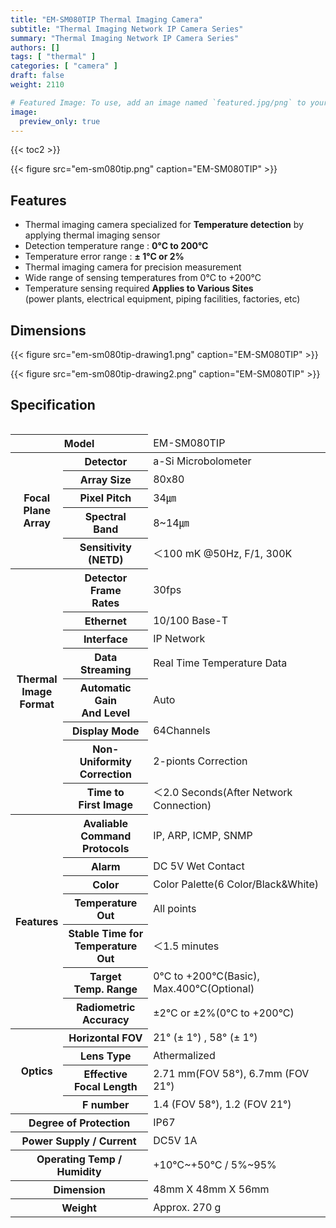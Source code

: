 ```yaml
---
title: "EM-SM080TIP Thermal Imaging Camera"
subtitle: "Thermal Imaging Network IP Camera Series"
summary: "Thermal Imaging Network IP Camera Series"
authors: []
tags: [ "thermal" ]
categories: [ "camera" ]
draft: false
weight: 2110

# Featured Image: To use, add an image named `featured.jpg/png` to your page's folder.
image:
  preview_only: true
---
```


{{< toc2 >}}

<div class="container">
<div class="row justify-content-center align-items-end">
<div class="col-sm-6">

{{< figure src="em-sm080tip.png" caption="EM-SM080TIP" >}}

</div>
</div>
</div>

## Features

- Thermal imaging camera specialized for **Temperature detection** by applying thermal imaging sensor
- Detection temperature range : **0°C to 200°C**
- Temperature error range : **± 1°C or 2%**
- Thermal imaging camera for precision measurement
- Wide range of sensing temperatures from 0°C to +200°C
- Temperature sensing required **Applies to Various Sites**<br>(power plants, electrical equipment, piping facilities, factories, etc)

## Dimensions

<div class="container">
<div class="row justify-content-center align-items-end">
<div class="col-sm-4">

{{< figure src="em-sm080tip-drawing1.png" caption="EM-SM080TIP" >}}

</div>
<div class="col-sm-4">

{{< figure src="em-sm080tip-drawing2.png" caption="EM-SM080TIP" >}}

</div>
</div>
</div>

## Specification

<div style="overflow-x: auto">
<table class="spec">
<thead>
<tr>
<th colspan="2">Model</th>
<td colspan="6">EM-SM080TIP</th>
</tr>
</thead>
<tbody>
<tr>
<th rowspan="5">Focal<br>Plane<br>Array</th>
<th>Detector</th>
<td colspan="6">a-Si Microbolometer</td>
</tr>
<tr>
<th>Array Size</th>
<td colspan="6">80x80</td>
</tr>
<tr>
<th>Pixel Pitch</th>
<td colspan="6">34㎛</td>
</tr>
<tr>
<th>Spectral<br>Band</th>
<td colspan="6">8~14㎛</td>
</tr>
<tr>
<th>Sensitivity<br>(NETD)</th>
<td colspan="6">＜100 mK  @50Hz, F/1, 300K</td>
</tr>
<tr>
<th rowspan="8">Thermal<br>Image<br>Format</th>
<th>Detector<br>Frame<br>Rates</th>
<td colspan="6">30fps</td>
</tr>
<tr>
<th>Ethernet</th>
<td colspan="6">10/100 Base-T</td>
</tr>
<tr>
<th>Interface</th>
<td colspan="6">IP Network</td>
</tr>
<tr>
<th>Data Streaming</th>
<td colspan="6">Real Time Temperature Data</td>
</tr>
<tr>
<th>Automatic Gain<br>And Level</th>
<td colspan="6">Auto</td>
</tr>
<tr>
<th>Display Mode</th>
<td colspan="6">64Channels</td>
</tr>
<tr>
<th>Non-Uniformity<br>Correction</th>
<td colspan="6">2-pionts Correction</td>
</tr>
<tr>
<th>Time to<br>First Image</th>
<td colspan="6">＜2.0 Seconds(After Network Connection)</td>
</tr>
<tr>
<th rowspan="7">Features</th>
<th>Avaliable<br>Command<br>Protocols</th>
<td colspan="6">IP, ARP, ICMP, SNMP</td>
</tr>
<tr>
<th>Alarm</th>
<td colspan="6">DC 5V Wet Contact</td>
</tr>
<tr>
<th>Color</th>
<td colspan="6">Color Palette(6 Color/Black&White)</td>
</tr>
<tr>
<th>Temperature<br>Out</th>
<td colspan="6">All points</td>
</tr>
<tr>
<th>Stable Time for<br>Temperature Out</th>
<td colspan="6">＜1.5 minutes</td>
</tr>
<tr>
<th>Target<br>Temp. Range</th>
<td colspan="6">0°C to +200°C(Basic), Max.400°C(Optional)</td>
</tr>
<tr>
<th>Radiometric<br>Accuracy</th>
<td colspan="6">±2°C or ±2%(0°C to +200°C)</td>
</tr>
<tr>
<th rowspan="4">Optics</th>
<th>Horizontal FOV</th>
<td colspan="6">21° (± 1°) , 58° (± 1°)</td>
</tr>
<tr>
<th>Lens Type</th>
<td colspan="6">Athermalized</td>
</tr>
<tr>
<th>Effective<br>Focal Length</th>
<td colspan="6">2.71 mm(FOV 58°), 6.7mm  (FOV 21°)</td>
</tr>
<tr>
<th>F number</th>
<td colspan="6">1.4 (FOV 58°), 1.2 (FOV 21°) </td>
</tr>
<tr>
<th rowspan="1" td colspan="2">Degree of Protection</th>
<td colspan="6">IP67</td>
</tr>
<tr>
<th rowspan="1" td colspan="2">Power Supply / Current</th>
<td colspan="6">DC5V 1A</td>
</tr>
<tr>
<th rowspan="1" td colspan="2">Operating Temp / Humidity</th>
<td colspan="6">+10℃~+50℃ / 5%~95%</td>
</tr>
<tr>
<th rowspan="1" td colspan="2">Dimension</th>
<td colspan="6">48mm X 48mm X 56mm</td>
</tr>
<tr>
<th rowspan="1" td colspan="2">Weight</th>
<td colspan="6">Approx. 270 g</td>
</tr>

</tbody>
</table>
</div>
